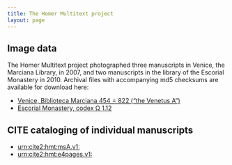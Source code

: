 ```yaml
---
title: The Homer Multitext project
layout: page
---
```


## Image data

The Homer Multitext project photographed three manuscripts in Venice, the Marciana Library, in 2007, and two manuscripts in the library of the Escorial Monastery in 2010.  Archival files with accompanying md5 checksums are available for download here:


- [Venice, Biblioteca Marciana 454 = 822 (“the Venetus A”)](http://beta.hpcc.uh.edu/hmt/archive-dl/VenetusA/)
- [Escorial Monastery, codex Ω 1.12](http://beta.hpcc.uh.edu/hmt/archive-dl/E4/E4-Pages/)

## CITE cataloging of individual manuscripts

- [urn:cite2:hmt:msA.v1:](./msA/v1/)
- [urn:cite2:hmt:e4pages.v1:](./e4pages/v1/)
